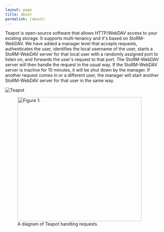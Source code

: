```yaml
---
layout: page
title: About
permalink: /about/
---
```


Teapot is open-source software that allows HTTP/WebDAV access to your
existing storage. It supports multi-tenancy and it's based on StoRM-WebDAV.
We have added a manager level that accepts requests, authenticates the user,
identifies the local username of the user, starts a StoRM-WebDAV server for
that local user with a randomly assigned port to listen on, and forwards the
user's request to that port. The StoRM-WebDAV server will then handle the
request in the usual way. If the StoRM-WebDAV server is inactive for 10 minutes,
it will be shut down by the manager. If another request comes in or a different
user, the manager will start another StoRM-WebDAV server for that user in the same
way.

![Teapot](/assets/Teapot-diagram.drawio.png)
<figure>
  <img src="/assets/Teapot-diagram.drawio.png" alt="Figure 1:" width="400">
  <figcaption>A diagram of Teapot handling requests.</figcaption>
</figure>